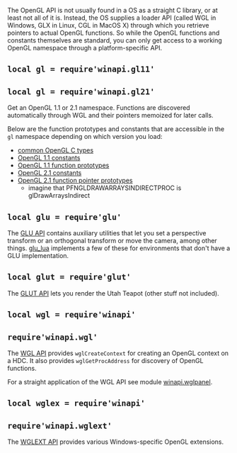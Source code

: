 The OpenGL API is not usually found in a OS as a straight C library, or at least not all of it is. Instead, the OS supplies a loader API (called WGL in Windows, GLX in Linux, CGL in MacOS X) through which you retrieve pointers to actual OpenGL functions. So while the OpenGL functions and constants themselves are standard, you can only get access to a working OpenGL namespace through a platform-specific API.

## `local gl = require'winapi.gl11'` ##
## `local gl = require'winapi.gl21'` ##

Get an OpenGL 1.1 or 2.1 namespace. Functions are discovered automatically through WGL and their pointers memoized for later calls.

Below are the function prototypes and constants that are accessible in the `gl` namespace depending on which version you load:

  * [common OpenGL C types](http://code.google.com/p/lua-files/source/browse/gl_types.lua)
  * [OpenGL 1.1 constants](http://code.google.com/p/lua-files/source/browse/gl_consts11.lua)
  * [OpenGL 1.1 function prototypes](http://code.google.com/p/lua-files/source/browse/gl_funcs11.lua)
  * [OpenGL 2.1 constants](http://code.google.com/p/lua-files/source/browse/gl_consts21.lua)
  * [OpenGL 2.1 function pointer prototypes](http://code.google.com/p/lua-files/source/browse/gl_funcs21.lua)
    * imagine that PFNGLDRAWARRAYSINDIRECTPROC is glDrawArraysIndirect

## `local glu = require'glu'` ##

The [GLU API](http://code.google.com/p/lua-files/source/browse/glu_h.lua) contains auxiliary utilities that let you set a perspective transform or an orthogonal transform or move the camera, among other things. [glu\_lua](http://code.google.com/p/lua-files/source/browse/glu_lua.lua) implements a few of these for environments that don't have a GLU implementation.

## `local glut = require'glut'` ##

The [GLUT API](http://code.google.com/p/lua-files/source/browse/glut.lua) lets you render the Utah Teapot (other stuff not included).

## `local wgl = require'winapi'` ##
## `require'winapi.wgl'` ##

The [WGL API](http://code.google.com/p/lua-files/source/browse/winapi/wgl.lua) provides `wglCreateContext` for creating an OpenGL context on a HDC. It also provides `wglGetProcAddress` for discovery of OpenGL functions.

For a straight application of the WGL API see module [winapi.wglpanel](wglpanel.md).

## `local wglex = require'winapi'` ##
## `require'winapi.wglext'` ##

The [WGLEXT API](http://code.google.com/p/lua-files/source/browse/winapi/wglext.lua) provides various Windows-specific OpenGL extensions.